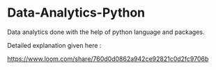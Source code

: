# Data-Analytics-Python
Data analytics done with the help of python language and packages.

Detailed explanation given here :

https://www.loom.com/share/760d0d0862a942ce92821c0d2fc9706b
